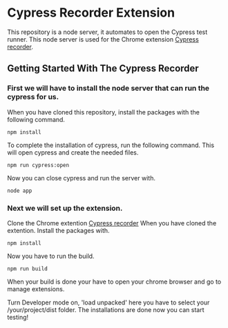 # Cypress Recorder Extension

This repository is a node server, it automates to open the Cypress test runner. This node server is used for the Chrome extension [Cypress recorder](https://github.com/JordyvdNeut-Jool/Cypress-Recorder).

## Getting Started With The Cypress Recorder

### First we will have to install the node server that can run the cypress for us.
When you have cloned this repository, install the packages with the following command.

```
npm install
```

To complete the installation of cypress, run the following command. This will open cypress and create the needed files.

```
npm run cypress:open
```

Now you can close cypress and run the server with.

```
node app
```

### Next we will set up the extension.

Clone the Chrome extention [Cypress recorder](https://github.com/JordyvdNeut-Jool/Cypress-Recorder)
When you have cloned the extention. Install the packages with.

```
npm install
```

Now you have to run the build.

```
npm run build
```

When your build is done your have to open your chrome browser and go to manage extensions.

Turn Developer mode on, 'load unpacked' here you have to select your /your/project/dist folder.
The installations are done now you can start testing!
